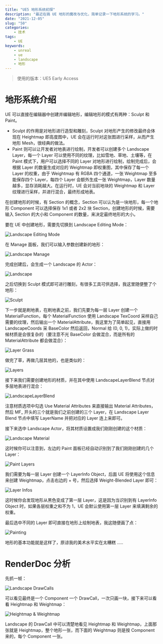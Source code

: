 ```yaml
---
title: "UE5 地形系统初探"
description: "最近在搞 UE 地形的魔改与优化，简单记录一下地形系统的学习。"
date: "2021-12-05"
slug: "50"
categories:
    - 技术
tags:
    - UE
keywords:
    - unreal
    - ue
    - landscape
    - 地形
---
```


> 使用的版本：UE5 Early Access

# 地形系统介绍

UE 可以直接在编辑器中创建并编辑地形，编辑地形的模式有两种：Sculpt 和 Paint。

* Sculpt 的作用是对地形进行造型和雕刻，Sculpt 对地形产生的修改最终会体现在 Heightmap 即高度图中，UE 会在运行时对这张图进行采样，从而产生地形 Mesh，很经典的做法。
* Paint 则可以让开发者对地表进行绘制，开发者可以创建多个 Landscape Layer，每一个 Layer 可以使用不同的纹理，比如雪地、草地、土壤等，在 Paint 模式下，用户可以选择不同的 Layer 对地形进行绘制，绘制完成后，会根据 Layer 的数量生成对应的 Weightmap 即权重图，其中保存了每一个 Layer 的权重，由于 Weightmap 有 RGBA 四个通道，一张 Weightmap 至多能保存四个 Layer，每四个 Layer 会额外生成一张 Weightmap，Layer 数量越多，显存消耗越大。在运行时，UE 会对当前地块的 Weightmap 和 Layer 纹理进行采样，并进行混合，最终形成地表。

在创建地形的时候，有 Section 的概念，Section 可以认为是一块地形，每一个地形 Component 可以选择保存 1x1 或者 2x2 块 Section，创建地形的时候，需要输入 Section 的大小和 Component 的数量，来决定最终地形的大小。

要在 UE 中创建地形，需要先切换到 Landscape Editing Mode：

![Landscape Editing Mode](1.jpg)

在 Manage 面板，我们可以输入参数创建新的地形：

![Landscape Manage](2.jpg)

完成创建后，会生成一个 Landscape 的 Actor：

![Landscape](3.jpg)

之后切换到 Sculpt 模式即可进行雕刻，有很多工具可供选择，我这里随便整了个地形：

![Sculpt](4.jpg)

下一步就是刷地表，在刷地表之前，我们先要为每一层 Layer 创建一个 MaterialFunction，每个 MaterialFunction 使用 Landscape TexCoord 采样自己需要的纹理，然后输出一个 MaterialAttribute，我这里为了简单起见，直接用 LandscapeCoords 采 BaseColor 然后返回，Normal 给 (0, 0, 1)，实际上做的时候材质是会很复杂的（要注意不光 BaseColor 会做混合，而是所有的 MaterialAttribute 都会做混合）：

![Layer Grass](5.jpg)

做完了草，再做几层其他的，也是类似的：

![Layers](6.jpg)

接下来我们需要创建地形的材质，并在其中使用 LandscapeLayerBlend 节点对多层地表进行混合：

![LandscapeLayerBlend](7.jpg)

注意材质选项中勾选 Use Material Attributes 来直接输出 Material Attributes，然后 MF_ 开头的三个就是我们之前创建的三个 Layer，在 Landscape Layer Blend 节点中填写 LayerName 并把对应的 Layer 连上来即可。

接下来选中 Landscape Actor，将其材质设置成我们刚刚创建的这个材质：

![Landscape Material](8.jpg)

这时候你可以注意到，左边的 Paint 面板已经自动识别到了我们刚刚创建的几个 Layer：

![Paint Layers](9.jpg)

我们需要为每一层 Layer 创建一个 LayerInfo Object，后面 UE 将使用这个信息来创建 Weightmap，点击右边的 + 号，然后选择 Weight-Blended Layer 即可：

![Layer Infos](10.jpg)

这时候你会发现地形从黑色变成了第一层 Layer，这是因为当识别到有 LayerInfo Object 时，如果各层权重之和不为 1，UE 会默认使用第一层 Layer 来填满剩余的权重。

最后选中不同的 Layer 即可直接在地形上绘制地表，我这随便画了点：

![Painting](11.jpg)

地形的基本功能就是这样了，原谅我的美术水平实在太糟糕 .....

# RenderDoc 分析

先抓一帧：

![Landscape DrawCalls](12.jpg)

可以看见最终是一个 Component 一个 DrawCall，一次只画一块，接下来可以看看 Heightmap 和 Weightmap：

![Heightmap & Weightmap](13.jpg)

Landscape 的 DrawCall 中可以清楚地看见 Heightmap 和 Weightmap，上面那张就是 Heightmap，整个地形一张，而下面的 Weightmap 则是按 Component 来的，每个 Component 一张。
